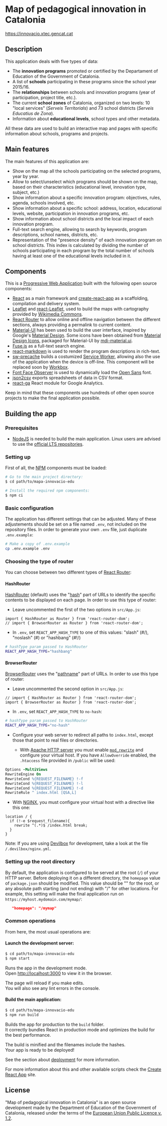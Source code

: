 # Map of pedagogical innovation in Catalonia

https://innovacio.xtec.gencat.cat


## Description
This application deals with five types of data:
- The __innovation programs__ promoted or certified by the Departament of Education of the Government of Catalonia.
- A list of __schools__ participating in these programs since the school year 2015/16.
- The __relationships__ between schools and innovation programs (year of participation, project title, etc.).
- The current __school zones__ of Catalonia, organized on two levels: 10 "local services" (_Serveis Territorials_) and 73 school districts (_Serveis Educatius de Zona_).
- Information about __educational levels__, school types and other metadata.

All these data are used to build an interactive map and pages with specific information about schools, programs and projects.

## Main features
The main features of this application are:
- Show on the map all the schools participating on the selected programs, year by year.
- Allow to select/unselect which programs should be shown on the map, based on their characteristics (educational level, innovation type, subject, etc.)
- Show information about a specific innovation program: objectives, rules, agenda, schools involved, etc.
- Show information about a specific school: address, location, educational levels, website, participation in innovation programs, etc.
- Show information about school districts and the local impact of each innovation program.
- Full-text search engine, allowing to search by keywords, program descriptions, school names, districts, etc.
- Representation of the "presence density" of each innovation program on school districts. This index is calculated by dividing the number of schools participating in each program by the total number of schools having at least one of the educational levels included in it.

## Components
This is a [Progressive Web Application](https://en.wikipedia.org/wiki/Progressive_web_applications) built with the following open source components:
- [React](https://reactjs.org/) as a main framework and [create-react-app](https://github.com/facebook/create-react-app) as a scaffolding, compilation and delivery system.
- [Leaflet](https://leafletjs.com/) and [react-Leaflet](https://react-leaflet.js.org/), used to build the maps with cartography provided by [Wikimedia Commons](https://commons.wikimedia.org/).
- [React Router](https://reacttraining.com/react-router/) to allow online and offline navigation between the different sections, always providing a permalink to current content.
- [Material-UI](https://material-ui.com/) has been used to build the user interface, inspired by Google's [Material Design](https://material.io/design/). Some icons have been obtained from [Material Design Icons](https://materialdesignicons.com/), packaged for Material-UI by [mdi-material.ui](https://github.com/TeamWertarbyte/mdi-material-ui).
- [Fuse.js](https://fusejs.io/) as a full-text search engine.
- [react-markdown](https://rexxars.github.io/react-markdown/) is used to render the program descriptions in rich-text.
- [sw-precache](https://github.com/GoogleChromeLabs/sw-precache) builds a costumized [Service Worker](https://developer.mozilla.org/en-US/docs/Web/API/Service_Worker_API), allowing also the use of the application when the device is off-line. This component will be replaced soon by [Workbox](https://developers.google.com/web/tools/workbox/).
- [Font Face Observer](https://github.com/bramstein/fontfaceobserver) is used to dynamically load the [Open Sans](https://fonts.google.com/specimen/Open+Sans) font.
- [json2csv](https://github.com/zemirco/json2csv) exports spreadsheets of data in CSV format.
- [react-ga](https://github.com/react-ga/react-ga) React module for Google Analytics.

Keep in mind that these components use hundreds of other open source projects to make the final application possible.

## Building the app

### Prerequisites

- [NodeJS](https://nodejs.org/) is needed to build the main application. Linux users are advised to use the [official LTS repositories](https://github.com/nodesource/distributions/blob/master/README.md).

### Setting up

First of all, the [NPM](https://www.npmjs.com/) components must be loaded:

```bash
# Go to the main project directory:
$ cd path/to/mapa-innovacio-edu

# Install the required npm components:
$ npm ci
```

### Basic configuration

The application has different settings that can be adjusted. Many of these adjustements should be set on a file named `.env`, not included on the repository files. In order to generate your own `.env` file, just duplicate `.env.example`:

```bash
# Make a copy of .env.example
cp .env.example .env
```

### Choosing the type of router
You can choose between two different types of [React Router](https://reacttraining.com/react-router/):

#### HashRouter

[HashRouter](https://reacttraining.com/react-router/web/api/HashRouter) (default) uses the "[hash](https://developer.mozilla.org/en-US/docs/Web/API/URL/hash)" part of URLs to identify the specific contents to be displayed on each page. In order to use this type of router:

- Leave uncommented the first of the two options in `src/App.js`:

```es6
import { HashRouter as Router } from 'react-router-dom';
// import { BrowserRouter as Router } from 'react-router-dom';
``` 

- In `.env`, set `REACT_APP_HASH_TYPE` to one of this values: "slash" (#/), "noslash" (#) or "hashbang" (#!/)

```bash
# hashType param passed to HashRouter
REACT_APP_HASH_TYPE="hashbang"
```

#### BrowserRouter
[BrowserRouter](https://reacttraining.com/react-router/web/api/BrowserRouter) uses the "[pathname](https://developer.mozilla.org/en-US/docs/Web/API/URL/pathname)" part of URLs. In order to use this type of router:

- Leave uncommented the second option in `src/App.js`:

```es6
// import { HashRouter as Router } from 'react-router-dom';
import { BrowserRouter as Router } from 'react-router-dom';
``` 

- In `.env`, set `REACT_APP_HASH_TYPE` to `no-hash`:

```bash
# hashType param passed to HashRouter
REACT_APP_HASH_TYPE="no-hash"
```

- Configure your web server to redirect all paths to `index.html`, except those that point to real files or directories.

  - With [Apache HTTP server](https://httpd.apache.org/) you must enable [`mod_rewrite`](https://httpd.apache.org/docs/current/rewrite/) and configure your virtual host. If you have `AllowOverride` enabled, the `.htaccess` file provided in `/public` will be used:

```apache
Options -MultiViews
RewriteEngine On
RewriteCond %{REQUEST_FILENAME} !-f
RewriteCond %{REQUEST_FILENAME} !-l
RewriteCond %{REQUEST_FILENAME} !-d
RewriteRule ^ index.html [QSA,L]
```

  - With [NGINX](https://www.nginx.com/resources/wiki/), you must configure your virtual host with a directive like this one:

```nginx
location / {  
  if (!-e $request_filename){
    rewrite ^(.*)$ /index.html break;
  }
}
```

Note: If you are using [Devilbox](http://devilbox.org/) for development, take a look at the file `/.devilbox/nginx.yml`.


### Setting up the root directory

By default, the application is configured to be served at the root (`/`) of your HTTP server. Before deploying it on a different directory, the `homepage` value of `package.json` should be modified. This value should be "" for the root, or any absolute path starting (and not ending) with "/" for other locations. For example, this setting will make the final application run on `https://myhost.mydomain.com/mymap/`:

```json
   "homepage": "/mymap"
```

### Common operations

From here, the most usual operations are:

#### Launch the development server:
```bash
$ cd path/to/mapa-innovacio-edu
$ npm start
```
Runs the app in the development mode.<br>
Open [http://localhost:3000](http://localhost:3000) to view it in the browser.

The page will reload if you make edits.<br>
You will also see any lint errors in the console.

#### Build the main application:
```bash
$ cd path/to/mapa-innovacio-edu
$ npm run build
```
Builds the app for production to the `build` folder.<br>
It correctly bundles React in production mode and optimizes the build for the best performance.

The build is minified and the filenames include the hashes.<br>
Your app is ready to be deployed!

See the section about [deployment](https://facebook.github.io/create-react-app/docs/deployment) for more information.

For more information about this and other available scripts check the [Create React App](https://facebook.github.io/create-react-app/) site.

## License
"Map of pedagogical innovation in Catalonia" is an open source development made by the Department of Education of the Government of Catalonia, released under the terms of the [European Union Public Licence v. 1.2](https://eupl.eu/1.2/en/).
